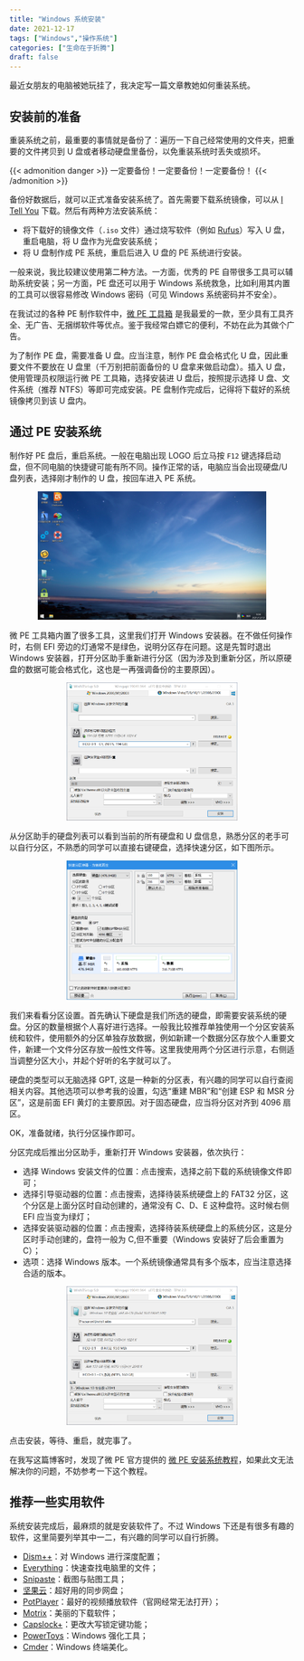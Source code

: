 ```yaml
---
title: "Windows 系统安装"
date: 2021-12-17
tags: ["Windows","操作系统"]
categories: ["生命在于折腾"]
draft: false
---
```


最近女朋友的电脑被她玩挂了，我决定写一篇文章教她如何重装系统。

<!--more-->


## 安装前的准备

重装系统之前，最重要的事情就是备份了：遍历一下自己经常使用的文件夹，把重要的文件拷贝到 U 盘或者移动硬盘里备份，以免重装系统时丢失或损坏。

{{< admonition danger >}}
一定要备份！一定要备份！一定要备份！
{{< /admonition >}}

备份好数据后，就可以正式准备安装系统了。首先需要下载系统镜像，可以从 [I Tell You](https://msdn.itellyou.cn) 下载。然后有两种方法安装系统：

- 将下载好的镜像文件（`.iso` 文件）通过烧写软件（例如 [Rufus](https://rufus.ie/en/)）写入 U 盘，重启电脑，将 U 盘作为光盘安装系统；
- 将 U 盘制作成 PE 系统，重启后进入 U 盘的 PE 系统进行安装。

一般来说，我比较建议使用第二种方法。一方面，优秀的 PE 自带很多工具可以辅助系统安装；另一方面，PE 盘还可以用于 Windows 系统救急，比如利用其内置的工具可以很容易修改 Windows 密码（可见 Windows 系统密码并不安全）。

在我试过的各种 PE 制作软件中，[微 PE 工具箱](https://www.wepe.com.cn) 是我最爱的一款，至少具有工具齐全、无广告、无捆绑软件等优点。鉴于我经常白嫖它的便利，不妨在此为其做个广告。

为了制作 PE 盘，需要准备 U 盘。应当注意，制作 PE 盘会格式化 U 盘，因此重要文件不要放在 U 盘里（千万别把前面备份的 U 盘拿来做启动盘）。插入 U 盘，使用管理员权限运行微 PE 工具箱，选择安装进 U 盘后，按照提示选择 U 盘、文件系统（推荐 NTFS）等即可完成安装。PE 盘制作完成后，记得将下载好的系统镜像拷贝到该 U 盘内。


## 通过 PE 安装系统

制作好 PE 盘后，重启系统。一般在电脑出现 LOGO 后立马按 `F12` 键选择启动盘，但不同电脑的快捷键可能有所不同。操作正常的话，电脑应当会出现硬盘/U 盘列表，选择刚才制作的 U 盘，按回车进入 PE 系统。

<div align=center>
    <img src=win01.png width=80% />
</div>

微 PE 工具箱内置了很多工具，这里我们打开 Windows 安装器。在不做任何操作时，右侧 EFI 旁边的灯通常不是绿色，说明分区存在问题。这是先暂时退出 Windows 安装器，打开分区助手重新进行分区（因为涉及到重新分区，所以原硬盘的数据可能会格式化，这也是一再强调备份的主要原因）。

<div align=center>
    <img src=win02.png width=60% />
</div>

从分区助手的硬盘列表可以看到当前的所有硬盘和 U 盘信息，熟悉分区的老手可以自行分区，不熟悉的同学可以直接右键硬盘，选择快速分区，如下图所示。

<div align=center>
    <img src=win03.png width=60% />
</div>

我们来看看分区设置。首先确认下硬盘是我们所选的硬盘，即需要安装系统的硬盘。分区的数量根据个人喜好进行选择。一般我比较推荐单独使用一个分区安装系统和软件，使用额外的分区单独存放数据，例如新建一个数据分区存放个人重要文件，新建一个文件分区存放一般性文件等。这里我使用两个分区进行示意，右侧适当调整分区大小，并起个好听的名字就可以了。

硬盘的类型可以无脑选择 GPT, 这是一种新的分区表，有兴趣的同学可以自行查阅相关内容。其他选项可以参考我的设置，勾选“重建 MBR”和“创建 ESP 和 MSR 分区”，这是前面 EFI 黄灯的主要原因。对于固态硬盘，应当将分区对齐到 4096 扇区。

OK，准备就绪，执行分区操作即可。

分区完成后推出分区助手，重新打开 Windows 安装器，依次执行：

- 选择 Windows 安装文件的位置：点击搜索，选择之前下载的系统镜像文件即可；
- 选择引导驱动器的位置：点击搜索，选择待装系统硬盘上的 FAT32 分区，这个分区是上面分区时自动创建的，通常没有 C、D、E 这种盘符。这时候右侧 EFI 应当变为绿灯；
- 选择安装驱动器的位置：点击搜索，选择待装系统硬盘上的系统分区，这是分区时手动创建的，盘符一般为 C,但不重要（Windows 安装好了后会重置为 C）；
- 选项：选择 Windows 版本。一个系统镜像通常具有多个版本，应当注意选择合适的版本。

<div align=center>
    <img src=win04.png width=60% />
</div>

点击安装，等待、重启，就完事了。

在我写这篇博客时，发现了微 PE 官方提供的 [微 PE 安装系统教程](https://www.wepe.com.cn/ubook/)，如果此文无法解决你的问题，不妨参考一下这个教程。



## 推荐一些实用软件

系统安装完成后，最麻烦的就是安装软件了。不过 Windows 下还是有很多有趣的软件，这里简要列举其中一二，有兴趣的同学可以自行折腾。

- [Dism++](https://github.com/Chuyu-Team/Dism-Multi-language)：对 Windows 进行深度配置；
- [Everything](https://www.voidtools.com)：快速查找电脑里的文件；
- [Snipaste](https://www.snipaste.com)：截图与贴图工具；
- [坚果云](https://www.jianguoyun.com)：超好用的同步网盘；
- [PotPlayer](https://potplayer.daum.net)：最好的视频播放软件（官网经常无法打开）；
- [Motrix](https://motrix.app)：美丽的下载软件；
- [Capslock+](https://capslox.com/capslock-plus)：更改大写锁定键功能；
- [PowerToys](https://github.com/microsoft/PowerToys)：Windows 强化工具；
- [Cmder](https://cmder.net)：Windows 终端美化。
